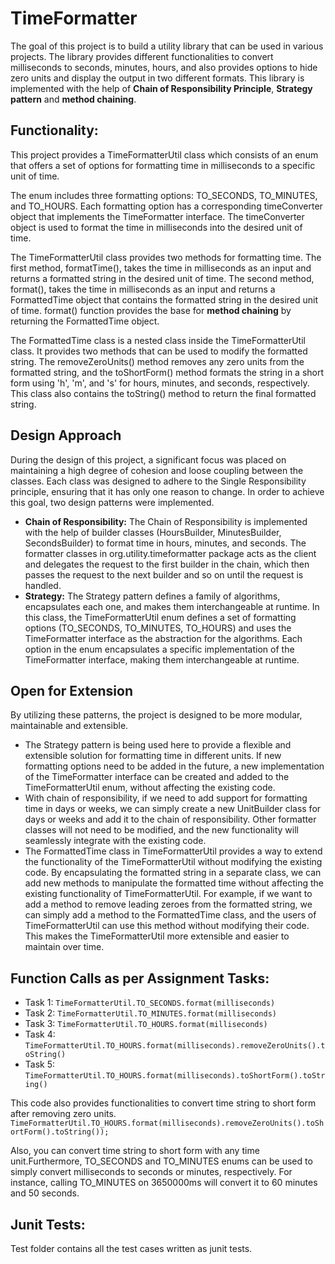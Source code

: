 # TimeFormatter
The goal of this project is to build a utility library that can be used in various projects. 
The library provides different functionalities to convert milliseconds to seconds, minutes, hours, and 
also provides options to hide zero units and display the output in two different formats. This library is implemented with the 
help of **Chain of Responsibility Principle**, **Strategy pattern** and **method chaining**. 
## Functionality:
This project provides a TimeFormatterUtil class which consists of an enum that offers a set of options for formatting time in milliseconds to a specific unit of time.

The enum includes three formatting options: TO_SECONDS, TO_MINUTES, and TO_HOURS. Each formatting option has a corresponding timeConverter object that implements the TimeFormatter interface. The timeConverter object is used to format the time in milliseconds into the desired unit of time.

The TimeFormatterUtil class provides two methods for formatting time. The first method, formatTime(), takes the time in milliseconds as an input and returns a formatted string in the desired unit of time. The second method, format(), takes the time in milliseconds as an input and returns a FormattedTime object that contains the formatted string in the desired unit of time.
format() function provides the base for **method chaining**
by returning the FormattedTime object. 


The FormattedTime class is a nested class inside the TimeFormatterUtil class. It provides two methods that can be used to modify the formatted string. The removeZeroUnits() method removes any zero units from the formatted string, and the toShortForm() method formats the string in a short form using 'h', 'm', and 's' for hours, minutes, and seconds, respectively.
This class also contains the toString() method to return the final formatted string. 

## Design Approach
During the design of this project, a significant focus was placed on maintaining a high degree of cohesion and loose coupling between the classes. Each class was designed to adhere to the Single Responsibility principle, ensuring that it has only one reason to change. In order to achieve this goal, two design patterns were implemented.
* **Chain of Responsibility:** The Chain of Responsibility is implemented with the help of builder classes (HoursBuilder, MinutesBuilder, SecondsBuilder) to format time in hours, minutes, and seconds. The formatter classes in org.utility.timeformatter package acts as the client and delegates the request to the first builder in the chain, which then passes the request to the next builder and so on until the request is handled.
* **Strategy:** The Strategy pattern defines a family of algorithms, encapsulates each one, and makes them interchangeable at runtime. In this class, the TimeFormatterUtil enum defines a set of formatting options (TO_SECONDS, TO_MINUTES, TO_HOURS) and uses the TimeFormatter interface as the abstraction for the algorithms. Each option in the enum encapsulates a specific implementation of the TimeFormatter interface, making them interchangeable at runtime.

## Open for Extension
By utilizing these patterns, the project is designed to be more modular, maintainable and extensible.
* The Strategy pattern is being used here to provide a flexible and extensible solution for formatting time in different units. If new formatting options need to be added in the future, a new implementation of the TimeFormatter interface can be created and added to the TimeFormatterUtil enum, without affecting the existing code.
* With chain of responsibility, if we need to add support for formatting time in days or weeks, we can simply create a new UnitBuilder class for days or weeks and add it to the chain of responsibility. Other formatter classes will not need to be modified, and the new functionality will seamlessly integrate with the existing code.
* The FormattedTime class in TimeFormatterUtil provides a way to extend the functionality of the TimeFormatterUtil without modifying the existing code. By encapsulating the formatted string in a separate class, we can add new methods to manipulate the formatted time without affecting the existing functionality of TimeFormatterUtil. For example, if we want to add a method to remove leading zeroes from the formatted string, we can simply add a method to the FormattedTime class, and the users of TimeFormatterUtil can use this method without modifying their code. This makes the TimeFormatterUtil more extensible and easier to maintain over time.

## Function Calls as per Assignment Tasks:
* Task 1:
`` TimeFormatterUtil.TO_SECONDS.format(milliseconds) ``
* Task 2:
  `` TimeFormatterUtil.TO_MINUTES.format(milliseconds) ``
* Task 3:
    `` TimeFormatterUtil.TO_HOURS.format(milliseconds) ``
* Task 4:
  `` TimeFormatterUtil.TO_HOURS.format(milliseconds).removeZeroUnits().toString() ``
* Task 5:
    `` TimeFormatterUtil.TO_HOURS.format(milliseconds).toShortForm().toString() ``

This code also provides functionalities to convert time string to short form after removing zero units. 
``                TimeFormatterUtil.TO_HOURS.format(milliseconds).removeZeroUnits().toShortForm().toString());``

Also, you can convert time string to short form with any time unit.Furthermore, TO_SECONDS and TO_MINUTES enums can be used to simply convert milliseconds to seconds or minutes, respectively. For instance, calling TO_MINUTES on 3650000ms will convert it to 60 minutes and 50 seconds.
## Junit Tests:
Test folder contains all the test cases written as junit tests. 
